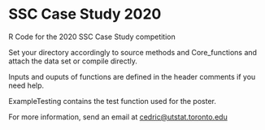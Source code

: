 # SSC Case Study 2020

R Code for the 2020 SSC Case Study competition

Set your directory accordingly to source methods and Core_functions and attach the data set or compile directly.

Inputs and ouputs of functions are defined in the header comments if you need help.

ExampleTesting contains the test function used for the poster.

For more information, send an email at cedric@utstat.toronto.edu

